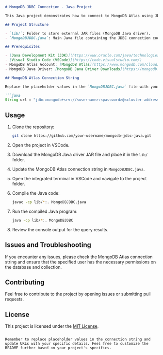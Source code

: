 

```markdown
# MongoDB JDBC Connection - Java Project

This Java project demonstrates how to connect to MongoDB Atlas using JDBC. It includes a basic Java program that connects to a MongoDB Atlas cluster, performs a query on a specified collection, and prints the results.

## Project Structure

- `lib/`: Folder to store external JAR files (MongoDB Java driver).
- `MongoDBJDBC.java`: Main Java file containing the JDBC connection code.

## Prerequisites

- [Java Development Kit (JDK)](https://www.oracle.com/java/technologies/javase-downloads.html)
- [Visual Studio Code (VSCode)](https://code.visualstudio.com/)
- MongoDB Atlas Account: [MongoDB Atlas](https://www.mongodb.com/cloud/atlas)
- MongoDB Java Driver: [MongoDB Java Driver Downloads](https://mongodb.github.io/mongo-java-driver/)

## MongoDB Atlas Connection String

Replace the placeholder values in the `MongoDBJDBC.java` file with your MongoDB Atlas connection string, specifying the database and collection.

```java
String url = "jdbc:mongodb+srv://<username>:<password>@<cluster-address>/<database-name>?retryWrites=true&w=majority";
```

## Usage

1. Clone the repository:

   ```bash
   git clone https://github.com/your-username/mongodb-jdbc-java.git
   ```

2. Open the project in VSCode.

3. Download the MongoDB Java driver JAR file and place it in the `lib/` folder.

4. Update the MongoDB Atlas connection string in `MongoDBJDBC.java`.

5. Open the integrated terminal in VSCode and navigate to the project folder.

6. Compile the Java code:

   ```bash
   javac -cp lib/*:. MongoDBJDBC.java
   ```

7. Run the compiled Java program:

   ```bash
   java -cp lib/*:. MongoDBJDBC
   ```

8. Review the console output for the query results.

## Issues and Troubleshooting

If you encounter any issues, please check the MongoDB Atlas connection string and ensure that the specified user has the necessary permissions on the database and collection.

## Contributing

Feel free to contribute to the project by opening issues or submitting pull requests.

## License

This project is licensed under the [MIT License](LICENSE).

```

Remember to replace placeholder values in the connection string and update URLs with your specific details. Feel free to customize the README further based on your project's specifics.